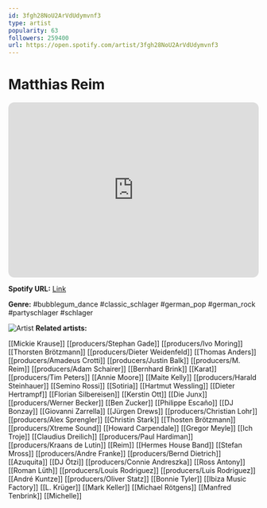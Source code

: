 ```yaml
---
id: 3fgh28NoU2ArVdUdymvnf3
type: artist
popularity: 63
followers: 259400
url: https://open.spotify.com/artist/3fgh28NoU2ArVdUdymvnf3
---
```

# Matthias Reim

<iframe style="border-radius:12px" src="https://open.spotify.com/embed/artist/3fgh28NoU2ArVdUdymvnf3" width="100%" height="352" frameBorder="0" allowfullscreen="" allow="autoplay; clipboard-write; encrypted-media; fullscreen; picture-in-picture" loading="lazy"></iframe>

**Spotify URL:** [Link](https://open.spotify.com/artist/3fgh28NoU2ArVdUdymvnf3)

**Genre:**  #bubblegum_dance #classic_schlager #german_pop #german_rock #partyschlager #schlager

![Artist](https://i.scdn.co/image/ab6761610000e5eb5ed07a767fd8d5101ecfae65)
**Related artists:**

[[Mickie Krause]]
[[producers/Stephan Gade]]
[[producers/Ivo Moring]]
[[Thorsten Brötzmann]]
[[producers/Dieter Weidenfeld]]
[[Thomas Anders]]
[[producers/Amadeus Crotti]]
[[producers/Justin Balk]]
[[producers/M. Reim]]
[[producers/Adam Schairer]]
[[Bernhard Brink]]
[[Karat]]
[[producers/Tim Peters]]
[[Annie Moore]]
[[Maite Kelly]]
[[producers/Harald Steinhauer]]
[[Semino Rossi]]
[[Sotiria]]
[[Hartmut Wessling]]
[[Dieter Hertrampf]]
[[Florian Silbereisen]]
[[Kerstin Ott]]
[[Die Junx]]
[[producers/Werner Becker]]
[[Ben Zucker]]
[[Philippe Escaño]]
[[DJ Bonzay]]
[[Giovanni Zarrella]]
[[Jürgen Drews]]
[[producers/Christian Lohr]]
[[producers/Alex Sprengler]]
[[Christin Stark]]
[[Thosten Brötzmann]]
[[producers/Xtreme Sound]]
[[Howard Carpendale]]
[[Gregor Meyle]]
[[Ich Troje]]
[[Claudius Dreilich]]
[[producers/Paul Hardiman]]
[[producers/Kraans de Lutin]]
[[Reim]]
[[Hermes House Band]]
[[Stefan Mross]]
[[producers/Andre Franke]]
[[producers/Bernd Dietrich]]
[[Azuquita]]
[[DJ Ötzi]]
[[producers/Connie Andreszka]]
[[Ross Antony]]
[[Roman Lüth]]
[[producers/Louis Rodriguez]]
[[producers/Luis Rodriguez]]
[[André Kuntze]]
[[producers/Oliver Statz]]
[[Bonnie Tyler]]
[[Ibiza Music Factory]]
[[L. Krüger]]
[[Mark Keller]]
[[Michael Rötgens]]
[[Manfred Tenbrink]]
[[Michelle]]
